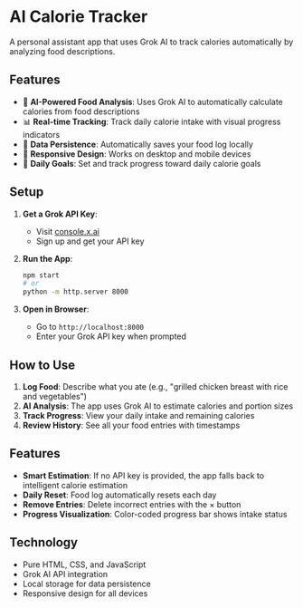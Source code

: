 # AI Calorie Tracker

A personal assistant app that uses Grok AI to track calories automatically by analyzing food descriptions.

## Features

- 🤖 **AI-Powered Food Analysis**: Uses Grok AI to automatically calculate calories from food descriptions
- 📊 **Real-time Tracking**: Track daily calorie intake with visual progress indicators
- 💾 **Data Persistence**: Automatically saves your food log locally
- 📱 **Responsive Design**: Works on desktop and mobile devices
- 🎯 **Daily Goals**: Set and track progress toward daily calorie goals

## Setup

1. **Get a Grok API Key**:
   - Visit [console.x.ai](https://console.x.ai/)
   - Sign up and get your API key

2. **Run the App**:
   ```bash
   npm start
   # or
   python -m http.server 8000
   ```

3. **Open in Browser**:
   - Go to `http://localhost:8000`
   - Enter your Grok API key when prompted

## How to Use

1. **Log Food**: Describe what you ate (e.g., "grilled chicken breast with rice and vegetables")
2. **AI Analysis**: The app uses Grok AI to estimate calories and portion sizes
3. **Track Progress**: View your daily intake and remaining calories
4. **Review History**: See all your food entries with timestamps

## Features

- **Smart Estimation**: If no API key is provided, the app falls back to intelligent calorie estimation
- **Daily Reset**: Food log automatically resets each day
- **Remove Entries**: Delete incorrect entries with the × button
- **Progress Visualization**: Color-coded progress bar shows intake status

## Technology

- Pure HTML, CSS, and JavaScript
- Grok AI API integration
- Local storage for data persistence
- Responsive design for all devices